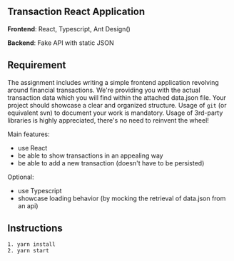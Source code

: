 ## Transaction React Application

**Frontend**: React, Typescript, Ant Design()

**Backend**: Fake API with static JSON

## Requirement
The assignment includes writing a simple frontend application revolving around financial transactions. 
We're providing you with the actual transaction data which you will find within the attached data.json file. 
Your project should showcase a clear and organized structure. Usage of `git` (or equivalent svn) to document your work is mandatory. 
Usage of 3rd-party libraries is highly appreciated, there's no need to reinvent the wheel!

Main features:
- use React
- be able to show transactions in an appealing way
- be able to add a new transaction (doesn't have to be persisted)

Optional:
- use Typescript
- showcase loading behavior (by mocking the retrieval of data.json from an api)



## Instructions
```
1. yarn install
2. yarn start
```
